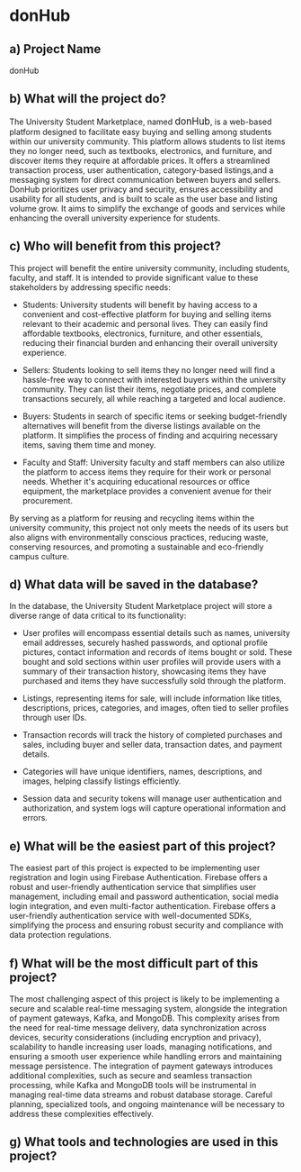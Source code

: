 
# donHub

## a) Project Name
donHub

## b) What will the project do?
The University Student Marketplace, named <span style="font-size:larger;">donHub</span>, is a web-based platform designed to facilitate easy buying and selling among students within our university community. This platform allows students to list items they no longer need, such as textbooks, electronics, and furniture, and discover items they require at affordable prices. It offers a streamlined transaction process, user authentication, category-based listings,and a messaging system for direct communication between buyers and sellers. DonHub prioritizes user privacy and security, ensures accessibility and usability for all students, and is built to scale as the user base and listing volume grow. It aims to simplify the exchange of goods and services while enhancing the overall university experience for students. 

## c) Who will benefit from this project?
This project will benefit the entire university community, including students, faculty, and staff. It is intended to provide significant value to these stakeholders by addressing specific needs:

* Students: University students will benefit by having access to a convenient and cost-effective platform for buying and selling items relevant to their academic and personal lives. They can easily find affordable textbooks, electronics, furniture, and other essentials, reducing their financial burden and enhancing their overall university experience.

* Sellers: Students looking to sell items they no longer need will find a hassle-free way to connect with interested buyers within the university community. They can list their items, negotiate prices, and complete transactions securely, all while reaching a targeted and local audience.

* Buyers: Students in search of specific items or seeking budget-friendly alternatives will benefit from the diverse listings available on the platform. It simplifies the process of finding and acquiring necessary items, saving them time and money.

* Faculty and Staff: University faculty and staff members can also utilize the platform to access items they require for their work or personal needs. Whether it's acquiring educational resources or office equipment, the marketplace provides a convenient avenue for their procurement.

By serving as a platform for reusing and recycling items within the university community, this project not only meets the needs of its users but also aligns with environmentally conscious practices, reducing waste, conserving resources, and promoting a sustainable and eco-friendly campus culture.

## d) What data will be saved in the database?
In the database, the University Student Marketplace project will store a diverse range of data critical to its functionality:

* User profiles will encompass essential details such as names, university email addresses, securely hashed passwords, and optional profile pictures, contact information and records of items bought or sold. These bought and sold sections within user profiles will provide users with a summary of their transaction history, showcasing items they have purchased and items they have successfully sold through the platform.

* Listings, representing items for sale, will include information like titles, descriptions, prices, categories, and images, often tied to seller profiles through user IDs.

* Transaction records will track the history of completed purchases and sales, including buyer and seller data, transaction dates, and payment details. 

* Categories will have unique identifiers, names, descriptions, and images, helping classify listings efficiently.

* Session data and security tokens will manage user authentication and authorization, and system logs will capture operational information and errors.


## e) What will be the easiest part of this project?

The easiest part of this project is expected to be implementing user registration and login using Firebase Authentication. Firebase offers a robust and user-friendly authentication service that simplifies user management, including email and password authentication, social media login integration, and even multi-factor authentication. Firebase offers a user-friendly authentication service with well-documented SDKs, simplifying the process and ensuring robust security and compliance with data protection regulations.


## f) What will be the most difficult part of this project?
The most challenging aspect of this project is likely to be implementing a secure and scalable real-time messaging system, alongside the integration of payment gateways, Kafka, and MongoDB. This complexity arises from the need for real-time message delivery, data synchronization across devices, security considerations (including encryption and privacy), scalability to handle increasing user loads, managing notifications, and ensuring a smooth user experience while handling errors and maintaining message persistence. The integration of payment gateways introduces additional complexities, such as secure and seamless transaction processing, while Kafka and MongoDB tools will be instrumental in managing real-time data streams and robust database storage. Careful planning, specialized tools, and ongoing maintenance will be necessary to address these complexities effectively.

## g) What tools and technologies are used in this project?








